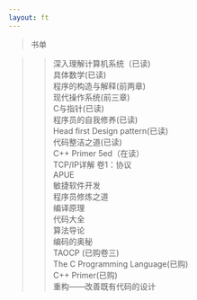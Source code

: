 ```yaml
---
layout: ft
---
```

>书单

>>深入理解计算机系统（已读)   
>>具体数学(已读)   
>>程序的构造与解释(前两章)   
>>现代操作系统(前三章)   
>>C与指针(已读)   
>>程序员的自我修养(已读)  
>>Head first Design pattern(已读)     
>>代码整洁之道(已读)      
>>C++ Primer 5ed（在读）  
>>TCP/IP详解 卷1：协议     
>>APUE    
>>敏捷软件开发    
>>程序员修炼之道    
>>编译原理    
>>代码大全        
>>算法导论   
>>编码的奥秘    
>>TAOCP (已购卷三)    
>>The C Programming Language(已购)    
>>C++ Primer(已购)   
>>重构——改善既有代码的设计    
